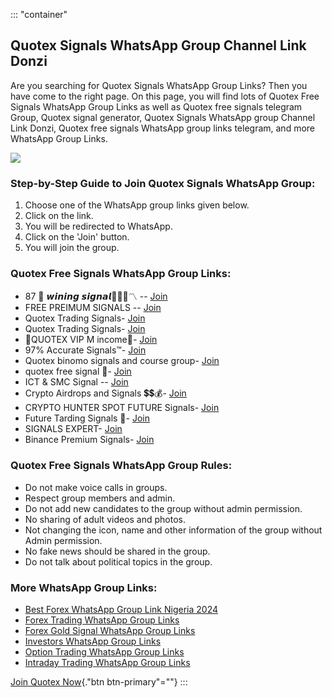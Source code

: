 ::: \"container\"
## Quotex Signals WhatsApp Group Channel Link Donzi

Are you searching for Quotex Signals WhatsApp Group Links? Then you have
come to the right page. On this page, you will find lots of Quotex Free
Signals WhatsApp Group Links as well as Quotex free signals telegram
Group, Quotex signal generator, Quotex Signals WhatsApp group Channel
Link Donzi, Quotex free signals WhatsApp group links telegram, and more
WhatsApp Group Links.

[![](https://static.quotex.io/files/8_en/300_250.jpg)](https://traff.sbs/brokerqxsignupf)

### Step-by-Step Guide to Join Quotex Signals WhatsApp Group:

1.  Choose one of the WhatsApp group links given below.
2.  Click on the link.
3.  You will be redirected to WhatsApp.
4.  Click on the \'Join\' button.
5.  You will join the group.

### Quotex Free Signals WhatsApp Group Links:

-   87 💯 𝙬𝙞𝙣𝙞𝙣𝙜 𝙨𝙞𝙜𝙣𝙖𝙡🥰🥰🥰〽️ --
    [Join](\%22https://chat.whatsapp.com/IsSauJ9pip4EM17FOJVvWh\%22)
-   FREE PREIMUM SIGNALS --
    [Join](\%22https://chat.whatsapp.com/LW7DoXpKHNLBKhmPBG2jDM\%22)
-   Quotex Trading Signals-
    [Join](\%22https://chat.whatsapp.com/CLEqLD8y9P8GaCbm32gbZB\%22)
-   Quotex Trading Signals-
    [Join](\%22https://chat.whatsapp.com/Ct48tJ4qFFP6uFvrOm3W4J\%22)
-   🔺QUOTEX VIP M income🔻-
    [Join](\%22https://chat.whatsapp.com/invite/FYLjGEhBjZDFKqsDTGiLLf\%22)
-   97% Accurate Signals™-
    [Join](\%22https://chat.whatsapp.com/EhiZX10b3ur3Q4ZJC23JCa\%22)
-   Quotex binomo signals and course group-
    [Join](\%22https://chat.whatsapp.com/JGYNsVmQh0sHNcy81sMwNY\%22)
-   quotex free signal 🚦-
    [Join](\%22https://chat.whatsapp.com/LQm1esKmB257uag09Ha5cy\%22)
-   ICT & SMC Signal --
    [Join](\%22https://chat.whatsapp.com/BayEoWlQFOoBIE5tIZR0sx\%22)
-   Crypto Airdrops and Signals 💲💲💰-
    [Join](\%22https://chat.whatsapp.com/KfjMMKnxNCz6sYBfauLQgW\%22)
-   CRYPTO HUNTER SPOT FUTURE Signals-
    [Join](\%22https://chat.whatsapp.com/HtWnFdCP38b1VdiBROb0tO\%22)
-   Future Tarding Signals 🚦-
    [Join](\%22https://chat.whatsapp.com/C3ywWVXhuQXDjXDArNuG2F\%22)
-   SIGNALS EXPERT-
    [Join](\%22https://chat.whatsapp.com/FehWGJ0MPYzLiQkwvvOYIF\%22)
-   Binance Premium Signals-
    [Join](\%22https://chat.whatsapp.com/FarIEe6FLjWDKZbpdKQveF\%22)

### Quotex Free Signals WhatsApp Group Rules:

-   Do not make voice calls in groups.
-   Respect group members and admin.
-   Do not add new candidates to the group without admin permission.
-   No sharing of adult videos and photos.
-   Not changing the icon, name and other information of the group
    without Admin permission.
-   No fake news should be shared in the group.
-   Do not talk about political topics in the group.

### More WhatsApp Group Links:

-   [Best Forex WhatsApp Group Link Nigeria
    2024](\%22https://whatsgroupslinks.org/forex-whatsapp-group-link-nigeria/\%22)
-   [Forex Trading WhatsApp Group
    Links](\%22https://whatsgroupslinks.org/forex-trading-whatsapp-group/\%22)
-   [Forex Gold Signal WhatsApp Group
    Links](\%22https://whatsgroupslinks.org/forex-gold-signal-whatsapp-group-links/\%22)
-   [Investors WhatsApp Group
    Links](\%22https://whatsgroupslinks.org/investors-whatsapp-group-link/\%22)
-   [Option Trading WhatsApp Group
    Links](\%22https://whatsgroupslinks.org/option-trading-whatsapp-group-links/\%22)
-   [Intraday Trading WhatsApp Group
    Links](\%22https://whatsgroupslinks.org/intraday-trading-whatsapp-group-links/\%22)

[Join Quotex Now](\%22https://traff.sbs/brokerqxsignup\%22){."btn
btn-primary"=""}
:::

